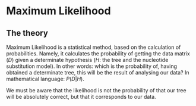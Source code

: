 # Maximum Likelihood

## The theory

Maximum Likelihood is a statistical method, based on the calculation of probabilities. Namely, it calculates the probability of getting the data matrix ($D$) given a determinate hypothesis ($H$: the tree and the nucleotide substitution model). In other words: which is the probability of, having obtained a determinate tree, this will be the result of analysing our data? In mathematical language: $P(D|H)$.

We must be aware that the likelihood is not the probability of that our tree will be absolutely correct, but that it corresponds to our data.
